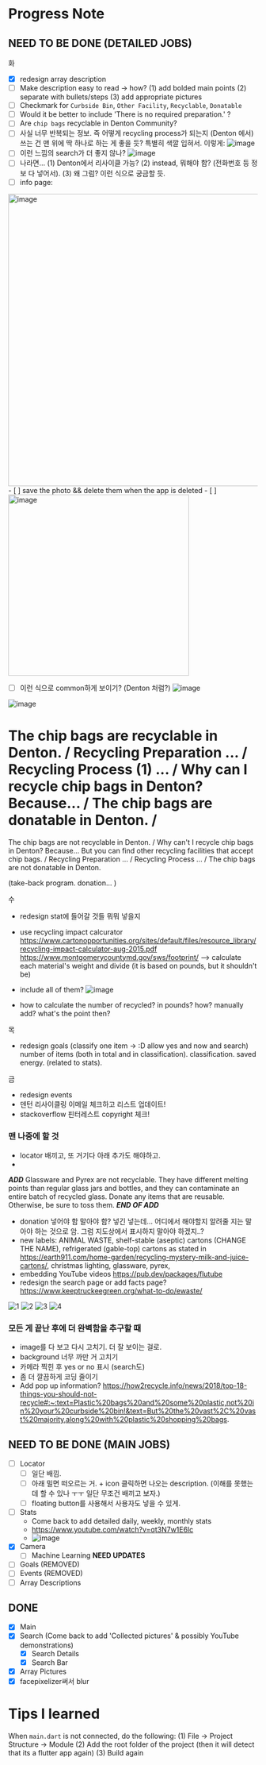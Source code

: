 # Progress Note
     
## NEED TO BE DONE (DETAILED JOBS)

화
- [X] redesign array description
- [ ] Make description easy to read -> how? (1) add bolded main points (2) separate with bullets/steps (3) add appropriate pictures
- [ ] Checkmark for `Curbside Bin`, `Other Facility`, `Recyclable`, `Donatable` 
- [ ] Would it be better to include 'There is no required preparation.' ?
- [ ] Are `chip bags` recyclable in Denton Community?
- [ ] 사실 너무 반복되는 정보. 즉 어떻게 recycling process가 되는지 (Denton 에서) 쓰는 건 맨 위에 딱 하나로 하는 게 좋을 듯?  특별히 색깔 입혀서. 이렇게:
![image](https://user-images.githubusercontent.com/68700599/91681292-a007e780-eb13-11ea-955c-744901916fb7.png)
- [ ] 이런 느낌의 search가 더 좋지 않나? ![image](https://user-images.githubusercontent.com/68700599/91681838-4accd580-eb15-11ea-8f1d-b41571151f36.png)
- [ ] 나라면... (1) Denton에서 리사이클 가능? (2) instead, 뭐해야 함? (전화번호 등 정보 다 넣어서). (3) 왜 그럼? 이런 식으로 궁금할 듯.
- [ ] info page: 
<img width="589" alt="image" src="https://user-images.githubusercontent.com/68700599/91745756-1989ef00-eb81-11ea-9cf7-6cd04678ec44.png">
- [ ] save the photo && delete them when the app is deleted
- [ ] 
<img width="365" alt="image" src="https://user-images.githubusercontent.com/68700599/91861266-3af6e380-ec32-11ea-88b9-586eb723de40.png">

- [ ] 이런 식으로 common하게 보이기? (Denton 처럼?) ![image](https://user-images.githubusercontent.com/68700599/91682832-6edde600-eb18-11ea-92a8-f3194b4cdf10.png)


![image](https://user-images.githubusercontent.com/68700599/91166193-973c8f00-e697-11ea-98f0-fda6a5429980.png)

The chip bags are recyclable in Denton.
/
Recycling Preparation
...
/
Recycling Process
(1) ...
/
Why can I recycle chip bags in Denton?
Because...
/
The chip bags are donatable in Denton.
/
=====
The chip bags are not recyclable in Denton.
/
Why can't I recycle chip bags in Denton?
Because... But you can find other recycling facilities that accept chip bags.
/
Recycling Preparation
...
/
Recycling Process
...
/
The chip bags are not donatable in Denton.

(take-back program. donation... )



수
- redesign stat에 들어갈 것들 뭐뭐 넣을지

- use recycling impact calcurator https://www.cartonopportunities.org/sites/default/files/resource_library/recycling-impact-calculator-aug-2015.pdf
https://www.montgomerycountymd.gov/sws/footprint/
--> calculate each material's weight and divide (it is based on pounds, but it shouldn't be)

- include all of them?
![image](https://user-images.githubusercontent.com/68700599/91333844-bfa9b380-e793-11ea-9dbc-856ab13c48f0.png)

- how to calculate the number of recycled? in pounds? how? manually add? what's the point then? 



목
- redesign goals (classify one item -> :D allow yes and now and search)
number of items (both in total and in classification).
classification.
saved energy. (related to stats). 



금
- redesign events
- 덴턴 리사이클링 이메일 체크하고 리스트 업데이트!
- stackoverflow 핀터레스트 copyright 체크!


### 맨 나중에 할 것
- locator 배끼고, 또 거기다 아래 추가도 해야하고.
- 

***ADD***
 Glassware and Pyrex are not recyclable. They have different melting points than regular glass jars and bottles, and they can contaminate an entire batch of recycled glass. Donate any items that are reusable. Otherwise, be sure to toss them.
 ***END OF ADD***
- donation 넣어야 함 말아야 함? 넣긴 넣는데... 어디에서 해야할지 알려줄 지는 말아야 하는 것으로 암. 그럼 지도상에서 표시하지 말아야 하겠지..?
- new labels: ANIMAL WASTE, shelf-stable (aseptic) cartons (CHANGE THE NAME), refrigerated (gable-top) cartons as stated in https://earth911.com/home-garden/recycling-mystery-milk-and-juice-cartons/, christmas lighting, glassware, pyrex, 
- embedding YouTube videos https://pub.dev/packages/flutube
- redesign the search page or add facts page? https://www.keeptruckeegreen.org/what-to-do/ewaste/

![1](https://user-images.githubusercontent.com/68700599/91322115-f5936b80-e784-11ea-8d44-3c9563c4c072.PNG)
![2](https://user-images.githubusercontent.com/68700599/91322101-f2987b00-e784-11ea-9d3a-916a260a86c7.PNG)
![3](https://user-images.githubusercontent.com/68700599/91322106-f4623e80-e784-11ea-9a64-f5cc07ec20f6.PNG)
![4](https://user-images.githubusercontent.com/68700599/91322110-f4fad500-e784-11ea-8c73-3e0eeeb1078b.PNG)




### 모든 게 끝난 후에 더 완벽함을 추구할 때
- image를 다 보고 다시 고치기. 더 잘 보이는 걸로.
- background 너무 까만 거 고치기
- 카메라 찍힌 후 yes or no 표시 (search도)
- 좀 더 깔끔하게 코딩 줄이기
- Add pop up information? https://how2recycle.info/news/2018/top-18-things-you-should-not-recycle#:~:text=Plastic%20bags%20and%20some%20plastic,not%20in%20your%20curbside%20bin!&text=But%20the%20vast%2C%20vast%20majority,along%20with%20plastic%20shopping%20bags.


## NEED TO BE DONE (MAIN JOBS)
- [ ] Locator
    - [ ] 일단 배낌. 
    - [ ] 아래 밀면 떠오르는 거. + icon 클릭하면 나오는 description. (이해를 못했는데 할 수 있나 ㅜㅜ 일단 무조건 배끼고 보자.)
    - [ ] floating button를 사용해서 사용자도 넣을 수 있게.
- [ ] Stats 
     - Come back to add detailed daily, weekly, monthly stats
     - https://www.youtube.com/watch?v=qt3N7w1E6lc
     - ![image](https://user-images.githubusercontent.com/68700599/90002144-e3c7a980-dc57-11ea-9189-6c7f356a478a.png)
- [X] Camera
     - [ ] Machine Learning  **NEED UPDATES**
- [ ] Goals (REMOVED)
- [ ] Events (REMOVED)
- [ ] Array Descriptions

## DONE
- [X] Main
- [X] Search (Come back to add 'Collected pictures' & possibly YouTube demonstrations)
     - [X] Search Details
     - [X] Search Bar
- [X] Array Pictures
- [X] facepixelizer써서 blur

# Tips I learned

When `main.dart` is not connected, do the following:
(1) File -> Project Structure -> Module
(2) Add the root folder of the project (then it will detect that its a flutter app again)
(3) Build again

